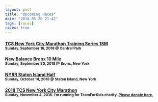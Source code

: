 ```yaml
---
layout: post
title: "Upcoming Races"
date: "2018-06-20 21:42"
tags: [races]
races: true
---
```

#### [TCS New York City Marathon Training Series 18M](http://www.nyrr.org/races-and-events/2018/tcs-new-york-city-marathon-training-series-18m)<br><small>Sunday, September 16, 2018 @ Central Park</small>

#### [New Balance Bronx 10 Mile](https://www.nyrr.org/races-and-events/2018/new-balance-bronx-10-mile)<br><small>Sunday, September 30, 2018 @ Bronx, New York</small>

#### [NYRR Staten Island Half](https://www.nyrr.org/races-and-events/2018/nyrr-staten-island-half)<br><small>Sunday, October 14, 2018 @ Staten Island, New York</small>

#### [2018 TCS New York City Marathon](https://www.tcsnycmarathon.org)<br><small>Sunday, November 4, 2018. I'm running for TeamForKids charity. <a target='_blank' href='https://runwithtfk.org/Profile/PublicPage/61018'>Please donate here.</a></small>

